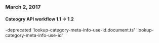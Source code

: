 
### March 2, 2017

#### Cateogry API workflow 1.1 -> 1.2

-deprecated 
 'lookup-category-meta-info-use-id.document.ts' 
 'lookup-category-meta-info-use-id'
 
